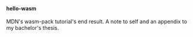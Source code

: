 #### hello-wasm
MDN's wasm-pack tutorial's end result. A note to self and an appendix to my bachelor's thesis.
